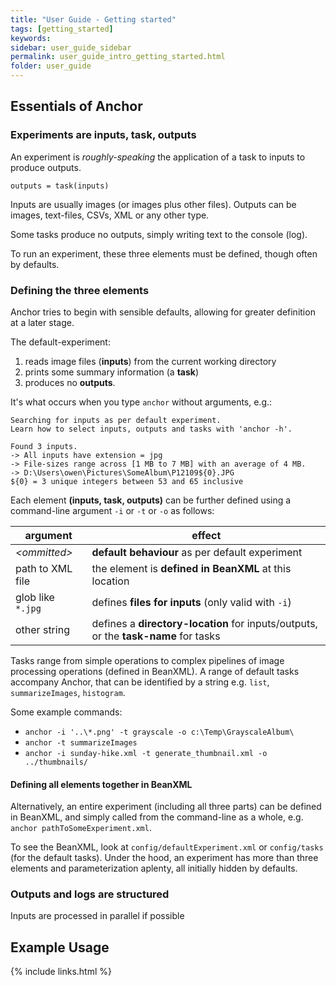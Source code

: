 ```yaml
---
title: "User Guide - Getting started"
tags: [getting_started]
keywords:
sidebar: user_guide_sidebar
permalink: user_guide_intro_getting_started.html
folder: user_guide
---
```


## Essentials of Anchor

### Experiments are inputs, task, outputs

An experiment is *roughly-speaking* the application of a task to inputs to produce outputs.

```
outputs = task(inputs)
```

Inputs are usually images (or images plus other files). Outputs can be images, text-files, CSVs, XML or any other type.

Some tasks produce no outputs, simply writing text to the console (log).

To run an experiment, these three elements must be defined, though often by defaults.

### Defining the three elements

Anchor tries to begin with sensible defaults, allowing for greater definition at a later stage.

The default-experiment:
1. reads image files (**inputs**) from the current working directory
2. prints some summary information (a **task**)
3. produces no **outputs**.

It's what occurs when you type `anchor` without arguments, e.g.:

```
Searching for inputs as per default experiment.
Learn how to select inputs, outputs and tasks with 'anchor -h'.

Found 3 inputs.
-> All inputs have extension = jpg
-> File-sizes range across [1 MB to 7 MB] with an average of 4 MB.
-> D:\Users\owen\Pictures\SomeAlbum\P12109${0}.JPG
${0} = 3 unique integers between 53 and 65 inclusive
```

Each element **(inputs, task, outputs)** can be further defined using a command-line argument `-i` or `-t` or `-o` as follows:


|argument|effect|
|--------|------|
*&lt;ommitted&gt;* | **default behaviour** as per default experiment |
 path to XML file | the element is **defined in BeanXML** at this location |
 glob like `*.jpg` | defines **files for inputs** (only valid with `-i`) |
 other string | defines a **directory-location** for inputs/outputs, or the **task-name** for tasks |

Tasks range from simple operations to complex pipelines of image processing operations (defined in BeanXML). A range of default tasks accompany Anchor, that can be identified by a string e.g. `list`, `summarizeImages`, `histogram`.

Some example commands:
- `anchor -i '..\*.png' -t grayscale -o c:\Temp\GrayscaleAlbum\`
- `anchor -t summarizeImages`
- `anchor -i sunday-hike.xml -t generate_thumbnail.xml -o ../thumbnails/`

#### Defining all elements together in BeanXML

Alternatively, an entire experiment (including all three parts) can be defined in BeanXML, and simply called from
the command-line as a whole, e.g. `anchor pathToSomeExperiment.xml`.

To see the BeanXML, look at `config/defaultExperiment.xml` or `config/tasks` (for the default tasks). Under the hood, an experiment has more than three elements and parameterization aplenty, all initially hidden by defaults.

### Outputs and logs are structured

Inputs are processed in parallel if possible

## Example Usage

{% include links.html %}
